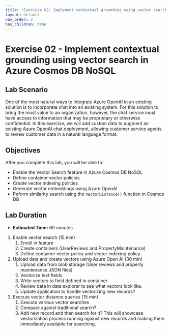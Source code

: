 ```yaml
---
title: 'Exercise 02: Implement contextual grounding using vector search in Azure Cosmos DB NoSQL'
layout: default
nav_order: 3
has_children: true
---
```


# Exercise 02 - Implement contextual grounding using vector search in Azure Cosmos DB NoSQL

## Lab Scenario

One of the most natural ways to integrate Azure OpenAI in an existing solution is to incorporate chat into an existing system. For this solution to bring the most value to an organization, however, the chat service must have access to information that may be proprietary or otherwise confidential. In this exercise, we will add custom data to augment an existing Azure OpenAI chat deployment, allowing customer service agents to review customer data in a natural language format.

## Objectives

After you complete this lab, you will be able to:

- Enable the Vector Search feature in Azure Cosmos DB NoSQL
- Define container vector policies
- Create vector indexing policies
- Generate vector embeddings using Azure OpenAI
- Peform similarity search using the `VectorDistance()` function in Cosmos DB

## Lab Duration

- **Estimated Time:** 60 minutes

1. Enable vector search (15 min)
   1. Enroll in feature
   2. Create containers (UserReviews and PropertyMaintenance)
   3. Define container vector policy and vector indexing policy.
2. Upload data and create vectors using Azure Open AI (30 min)
   1. Upload data from blob storage (User reviews and property maintenance JSON files)
   2. Vectorize text fields
   3. Write vectors to field defined in container
   4. Review data in data explorer to see what vectors look like.
   5. Update application to handle vectorizing new records?
3. Execute vector distance queries (15 min)
   1. Execute various vector searches
   2. Compare against traditional search?
   3. Add new record and then search for it? This will showcase vectorization process running against new records and making them immediately available for searching.